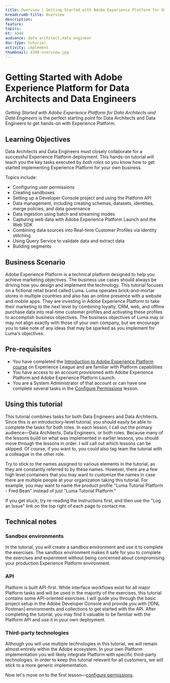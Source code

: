 ```yaml
---
title: Overview | Getting Started with Adobe Experience Platform for Data Architects and Data Engineers
breadcrumb-title: Overview
description: 
feature:
topics: 
kt: 4348
audience: data architect,data engineer
doc-type: tutorial
activity: implement
thumbnail: 4348-overview.jpg
---
```


# Getting Started with Adobe Experience Platform for Data Architects and Data Engineers

<!--5min-->

_Getting Started with Adobe Experience Platform for Data Architects and Data Engineers_ is the perfect starting point for Data Architects and Data Engineers to get hands-on with Experience Platform.


<!--How do we address ETL-->

## Learning Objectives

Data Architects and Data Engineers must closely collaborate for a successful Experience Platform deployment. This hands-on tutorial will teach you the key tasks executed by _both roles_ so you know how to get started implementing Experience Platform for your own business.  

Topics include: 

* Configuring user permissions
* Creating sandboxes
* Setting up a Developer Console project and using the Platform API
* Data management, including creating schemas, datasets, identities, merge policies, and data governance
* Data ingestion using batch and streaming modes
* Capturing web data with Adobe Experience Platform Launch and the Web SDK
* Combining data sources into Real-time Customer Profiles via identity stitching
* Using Query Service to validate data and extract data
* Building segments

## Business Scenario

Adobe Experience Platform is a technical platform designed to help you achieve marketing objectives. The business use cases should always be driving how you design and implement the technology. This tutorial focuses on a fictional retail brand called Luma. Luma operates brick-and-mortar stores in multiple countries and also has an online presence with a website and mobile apps. They are investing in Adobe Experience Platform to take their marketing to the next level by combining loyalty, CRM, web, and offline purchase data into real-time customer profiles and activating these profiles to accomplish business objectives. The business objectives of Luma may or may not align exactly with those of your own company, but we encourage you to take note of any ideas that may be sparked as you implement for Luma's objectives.

## Pre-requisites

* You have completed the [Introduction to Adobe Experience Platform course](https://experienceleague.adobe.com/?recommended=ExperiencePlatform-U-1-2020.1) on Experience League and are familiar with Platform capabilities
* You have access to an account provisioned with Adobe Experience Platform and Adobe Experience Platform Launch.  
* You are a System Administrator of that account or can have one complete several tasks in the [Configure Permissions](configure-permissions.md) lesson.

## Using this tutorial

This tutorial combines tasks for both Data Engineers and Data Architects. Since this is an introductory-level tutorial, you should easily be able to complete the tasks for both roles. In each lesson, I call out the primary audience&mdash;Data Architects, Data Engineers, or both roles.  Because many of the lessons build on what was implemented in earlier lessons, you should move through the lessons in order. I will call out which lessons can be skipped. Of course, if you want to, you could also tag team the tutorial with a colleague in the other role.

Try to stick to the names assigned to various elements in the tutorial, as they are constantly referred to by these names. However, there are a few high level containers that you may want to customize the names in case there are multiple people at your organization taking this tutorial. For example, you may want to name the product profile "Luma Tutorial Platform - Fred Bean" instead of just "Luma Tutorial Platform."

If you get stuck, try re-reading the instructions first, and then use the "Log an Issue" link on the top right of each page to contact me. 

## Technical notes

### Sandbox environments

In the tutorial, you will create a sandbox environment and use it to complete the exercises. The sandbox environment makes it safe for you to complete the exercises and experiment without being concerned about compromising your production Experience Platform environment.

### API

Platform is built API-first. While interface workflows exist for all major Platform tasks and will be used in the majority of the exercises, this tutorial contains some API-oriented exercises. I will guide you through the basic project setup in the Adobe Developer Console and provide you with [!DNL Postman] environments and collections to get started with the API. After completing the tutorial, you may find it valuable to be familiar with the Platform API and use it in your own deployment.

### Third-party technologies

Although you will use multiple technologies in this tutorial, we will remain almost entirely within the Adobe ecosystem. In your own Platform implementation you will likely integrate Platform with specific third-party technologies. In order to keep this tutorial relevant for all customers, we will stick to a more generic implementation. 

Now let's move on to the first lesson&mdash;[configure permissions](configure-permissions.md).